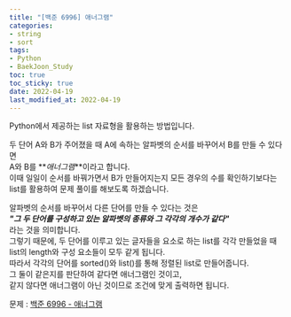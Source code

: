 ```yaml
---
title: "[백준 6996] 애너그램"
categories: 
- string
- sort
tags:
- Python
- BaekJoon_Study
toc: true
toc_sticky: true
date: 2022-04-19
last_modified_at: 2022-04-19
---
```


Python에서 제공하는 list 자료형을 활용하는 방법입니다.

두 단어 A와 B가 주어졌을 때 A에 속하는 알파벳의 순서를 바꾸어서 B를 만들 수 있다면  
A와 B를 **_애너그램_**이라고 합니다.  
이때 일일이 순서를 바꿔가면서 B가 만들어지는지 모든 경우의 수를 확인하기보다는  
list를 활용하여 문제 풀이를 해보도록 하겠습니다.  

알파벳의 순서를 바꾸어서 다른 단어를 만들 수 있다는 것은  
**_"그 두 단어를 구성하고 있는 알파벳의 종류와 그 각각의 개수가 같다"_**  
라는 것을 의미합니다.  
그렇기 때문에, 두 단어를 이루고 있는 글자들을 요소로 하는 list를 각각 만들었을 때  
list의 length와 구성 요소들이 모두 같게 됩니다.    
따라서 각각의 단어를 sorted()와 list()를 통해 정렬된 list로 만들어줍니다.  
그 둘이 같은지를 판단하여 같다면 애너그램인 것이고,  
같지 않다면 애너그램이 아닌 것이므로 조건에 맞게 출력하면 됩니다.

문제 : [백준 6996 - 애너그램](https://www.acmicpc.net/problem/6996)

<script src="https://gist.github.com/Ryumaker/cf96879dd8ef6e35861aab4b244c57bd.js"></script>



